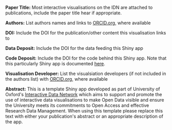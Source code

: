 **Paper Title:** Most interactive visualisations on the IDN are attached to publications, include the paper title hear if appropriate.

**Authors:** List authors names and links to <a href="http://www.orcid.org" target="_blank">ORCID.org</a>, where available

**DOI:** Include the DOI for the publication/other content this visualisation links to

**Data Deposit:** Include the DOI for the data feeding this Shiny app

**Code Deposit:** Include the DOI for the code behind this Shiny app. Note that this particularly Shiny app is documented <a href="https://ox-it.github.io/OxfordIDN_Shiny-App-Templates/advanced-shiny-features/popout-button/" target="_blank">here</a>.

**Visualisation Developer:** List the visualsiation developers (if not included in the authors list) with <a href="http://www.orcid.org" target="_blank">ORCID.org</a>, where available

**Abstract:** This is a template Shiny app developed as part of University of Oxford's <a href="http://www.idn.it.ox.ac.uk" target="_blank">Interactive Data Network</a> which aims to support and promote the use of interactive data visualisations to make Open Data visible and ensure the University meets its commitments to Open Access and effective Research Data Management. When using this template please replace this text with either your publication's abstract or an appropriate description of the app.
